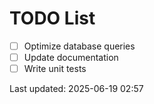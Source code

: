 # TODO List

- [ ] Optimize database queries
- [ ] Update documentation
- [ ] Write unit tests

Last updated: 2025-06-19 02:57
